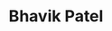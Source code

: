 ---
title: "Bhavik Patel"
# page header background image
image: "/images/team/team1.jpg"
designation: ""
social: "https://www.linkedin.com/in/patelbhavikr/"
# save as draft
draft: false
type: "team-person"
---